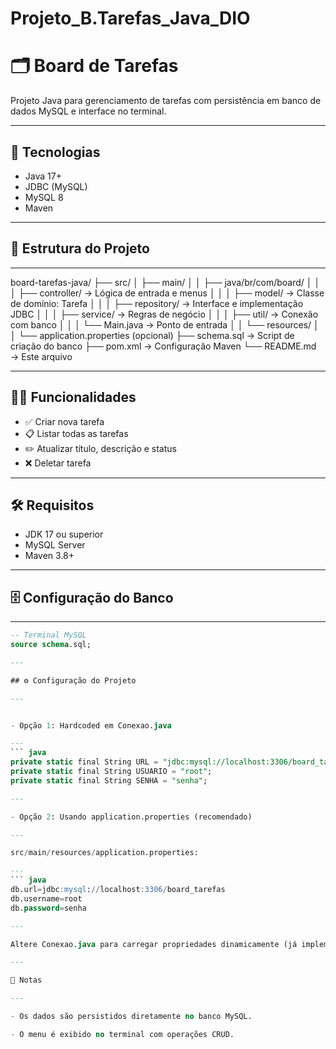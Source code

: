 # Projeto_B.Tarefas_Java_DIO

# 🗂️ Board de Tarefas

Projeto Java para gerenciamento de tarefas com persistência em banco de dados MySQL e interface no terminal.

---

## 🚀 Tecnologias

- Java 17+
- JDBC (MySQL)
- MySQL 8
- Maven

---

## 📁 Estrutura do Projeto

---

board-tarefas-java/
├── src/
│ ├── main/
│ │ ├── java/br/com/board/
│ │ │ ├── controller/ → Lógica de entrada e menus
│ │ │ ├── model/ → Classe de domínio: Tarefa
│ │ │ ├── repository/ → Interface e implementação JDBC
│ │ │ ├── service/ → Regras de negócio
│ │ │ ├── util/ → Conexão com banco
│ │ │ └── Main.java → Ponto de entrada
│ │ └── resources/
│ │ └── application.properties (opcional)
├── schema.sql → Script de criação do banco
├── pom.xml → Configuração Maven
└── README.md → Este arquivo

---

## 🧑‍💻 Funcionalidades

- ✅ Criar nova tarefa
- 📋 Listar todas as tarefas
- ✏️ Atualizar título, descrição e status
- ❌ Deletar tarefa

---

## 🛠️ Requisitos

- JDK 17 ou superior
- MySQL Server
- Maven 3.8+

---

## 🗄️ Configuração do Banco

---

```sql
-- Terminal MySQL
source schema.sql;

---

## ⚙️ Configuração do Projeto

---


- Opção 1: Hardcoded em Conexao.java

---
``` java
private static final String URL = "jdbc:mysql://localhost:3306/board_tarefas";
private static final String USUARIO = "root";
private static final String SENHA = "senha";

---

- Opção 2: Usando application.properties (recomendado)

---

src/main/resources/application.properties:

---
``` java
db.url=jdbc:mysql://localhost:3306/board_tarefas
db.username=root
db.password=senha

---

Altere Conexao.java para carregar propriedades dinamicamente (já implementado no projeto, se desejar).

---

📌 Notas

---

- Os dados são persistidos diretamente no banco MySQL.

- O menu é exibido no terminal com operações CRUD.
